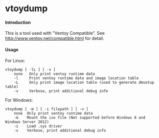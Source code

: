 # vtoydump

#### Introduction
This is a tool used with "Ventoy Compatible". See http://www.ventoy.net/compatible.html for detail.

#### Usage
For Linux:  
```
vtoydump [ -lL ] [ -v ]  
    none   Only print ventoy runtime data  
    -l     Print ventoy runtime data and image location table  
    -L     Only print image location table (used to generate dmsetup table)  
    -v     Verbose, print additional debug info  
```

  
For Windows:  
```
vtoydump [ -m ] [ -i filepath ] [ -v ]  
    none  Only print ventoy runtime data  
    -m    Mount the iso file (Not supported before Windows 8 and Windows Server 2012)  
    -i    Load .sys driver  
    -v    Verbose, print additional debug info 
```


